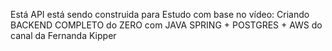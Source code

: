 Está API está sendo construida para Estudo com base no vídeo: Criando BACKEND COMPLETO do ZERO com JAVA SPRING + POSTGRES + AWS do canal da Fernanda Kipper
